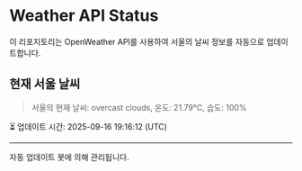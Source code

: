 
# Weather API Status

이 리포지토리는 OpenWeather API를 사용하여 서울의 날씨 정보를 자동으로 업데이트합니다.

## 현재 서울 날씨
> 서울의 현재 날씨: overcast clouds, 온도: 21.79°C, 습도: 100%

⏳ 업데이트 시간: 2025-09-16 19:16:12 (UTC)

---
자동 업데이트 봇에 의해 관리됩니다.
